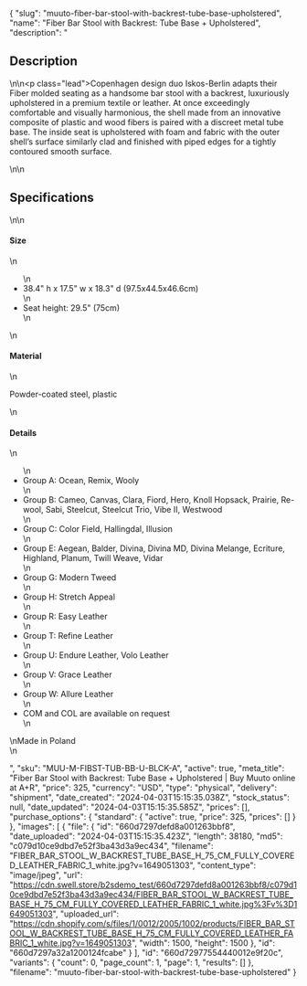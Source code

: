 {
  "slug": "muuto-fiber-bar-stool-with-backrest-tube-base-upholstered",
  "name": "Fiber Bar Stool with Backrest: Tube Base + Upholstered",
  "description": "<h2>Description</h2>\n<!-- split -->\n<p class=\"lead\">Copenhagen design duo Iskos-Berlin adapts their Fiber molded seating as a handsome bar stool with a backrest, luxuriously upholstered in a premium textile or leather. At once exceedingly comfortable and visually harmonious, the shell made from an innovative composite of plastic and wood fibers is paired with a discreet metal tube base. The inside seat is upholstered with foam and fabric with the outer shell’s surface similarly clad and finished with piped edges for a tightly contoured smooth surface.</p>\n<!-- split -->\n<h2>Specifications</h2>\n<!-- split -->\n<h4>Size</h4>\n<ul>\n<li>38.4\" h x 17.5\" w x 18.3\" d (97.5x44.5x46.6cm)</li>\n<li>Seat height: 29.5\" (75cm)</li>\n</ul>\n<h4>Material</h4>\n<p>Powder-coated steel, plastic</p>\n<h4>Details</h4>\n<ul>\n<li>Group A: Ocean, Remix, Wooly</li>\n<li>Group B: Cameo, Canvas, Clara, Fiord, Hero, Knoll Hopsack, Prairie, Re-wool, Sabi, Steelcut, Steelcut Trio, Vibe II, Westwood</li>\n<li>Group C: Color Field, Hallingdal, Illusion</li>\n<li>Group E: Aegean, Balder, Divina, Divina MD, Divina Melange, Ecriture, Highland, Planum, Twill Weave, Vidar</li>\n<li>Group G: Modern Tweed</li>\n<li>Group H: Stretch Appeal</li>\n<li>Group R: Easy Leather</li>\n<li>Group T: Refine Leather</li>\n<li>Group U: Endure Leather, Volo Leather</li>\n<li>Group V: Grace Leather</li>\n<li>Group W: Allure Leather</li>\n<li>COM and COL are available on request</li>\n</ul>\nMade in Poland<br>\n<ul></ul>",
  "sku": "MUU-M-FIBST-TUB-BB-U-BLCK-A",
  "active": true,
  "meta_title": "Fiber Bar Stool with Backrest: Tube Base + Upholstered | Buy Muuto online at A+R",
  "price": 325,
  "currency": "USD",
  "type": "physical",
  "delivery": "shipment",
  "date_created": "2024-04-03T15:15:35.038Z",
  "stock_status": null,
  "date_updated": "2024-04-03T15:15:35.585Z",
  "prices": [],
  "purchase_options": {
    "standard": {
      "active": true,
      "price": 325,
      "prices": []
    }
  },
  "images": [
    {
      "file": {
        "id": "660d7297defd8a001263bbf8",
        "date_uploaded": "2024-04-03T15:15:35.423Z",
        "length": 38180,
        "md5": "c079d10ce9dbd7e52f3ba43d3a9ec434",
        "filename": "FIBER_BAR_STOOL_W_BACKREST_TUBE_BASE_H_75_CM_FULLY_COVERED_LEATHER_FABRIC_1_white.jpg?v=1649051303",
        "content_type": "image/jpeg",
        "url": "https://cdn.swell.store/b2sdemo_test/660d7297defd8a001263bbf8/c079d10ce9dbd7e52f3ba43d3a9ec434/FIBER_BAR_STOOL_W_BACKREST_TUBE_BASE_H_75_CM_FULLY_COVERED_LEATHER_FABRIC_1_white.jpg%3Fv%3D1649051303",
        "uploaded_url": "https://cdn.shopify.com/s/files/1/0012/2005/1002/products/FIBER_BAR_STOOL_W_BACKREST_TUBE_BASE_H_75_CM_FULLY_COVERED_LEATHER_FABRIC_1_white.jpg?v=1649051303",
        "width": 1500,
        "height": 1500
      },
      "id": "660d7297a32a1200124fcabe"
    }
  ],
  "id": "660d72977554440012e9f20c",
  "variants": {
    "count": 0,
    "page_count": 1,
    "page": 1,
    "results": []
  },
  "filename": "muuto-fiber-bar-stool-with-backrest-tube-base-upholstered"
}